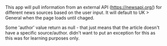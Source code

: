 This app will pull information from an external API (https://newsapi.org/) for different news sources based on the user input. It will default to UK > General when the page loads until chaged. 

Some 'author' value return as null - that just means that the article doesn't have a specific source/author. didn't want to put an exception for this as this was for learning purposes only. 
